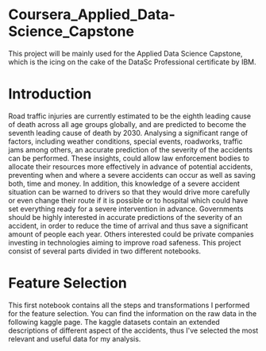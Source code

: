 # Coursera_Applied_Data-Science_Capstone
This project will be mainly used for the Applied Data Science Capstone, which is the icing on the cake of the DataSc Professional certificate by IBM.
# Introduction
Road traffic injuries are currently estimated to be the eighth leading cause of death across all age groups globally, and are predicted to become the seventh leading cause of death by 2030.
Analysing a significant range of factors, including weather conditions, special events, roadworks, traffic jams among others, an accurate prediction of the severity of the accidents can be performed.
These insights, could allow law enforcement bodies to allocate their resources more effectively in advance of potential accidents, preventing when and where a severe accidents can occur as well as saving both, time and money. In addition, this knowledge of a severe accident situation can be warned to drivers so that they would drive more carefully or even change their route if it is possible or to hospital which could have set everything ready for a severe intervention in advance.
Governments should be highly interested in accurate predictions of the severity of an accident, in order to reduce the time of arrival and thus save a significant amount of people each year. Others interested could be private companies investing in technologies aiming to improve road safeness.
This project consist of several parts divided in two different notebooks.
# Feature Selection
This first notebook contains all the steps and transformations I performed for the feature selection. You can find the information on the raw data in the following kaggle page. The kaggle datasets contain an extended descriptions of different aspect of the accidents, thus I've selected the most relevant and useful data for my analysis.
